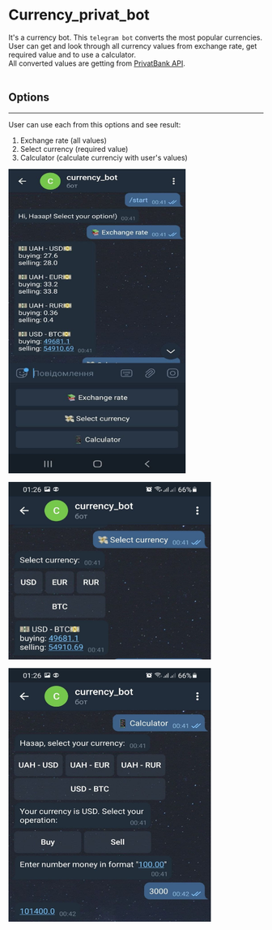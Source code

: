 # Currency_privat_bot
It's a currency bot. This `telegram bot` converts the most popular currencies.<br/>
User can get and look through all currency values from exchange rate, get required value and to use a calculator.<br/>
All converted values are getting from [PrivatBank API](https://api.privatbank.ua/#p24/exchange).
<br/><br/>

## Options
___
User can use each from this options and see result:
1. Exchange rate (all values)
1. Select currency (required value)
1. Calculator (calculate currenciy with user's values)

<img src="program_pictures/1.jpg" alt="Exchange rate"   width="350" height="600" align="middle"/>
<br/>

<br/>
<img src="program_pictures/2.jpg" alt="Select currency"   width="400" height="350" align="middle"/>
<br/>

<br/>
<img src="program_pictures/3.jpg" alt="Calculator"   width="400" height="500" align="middle"/>
